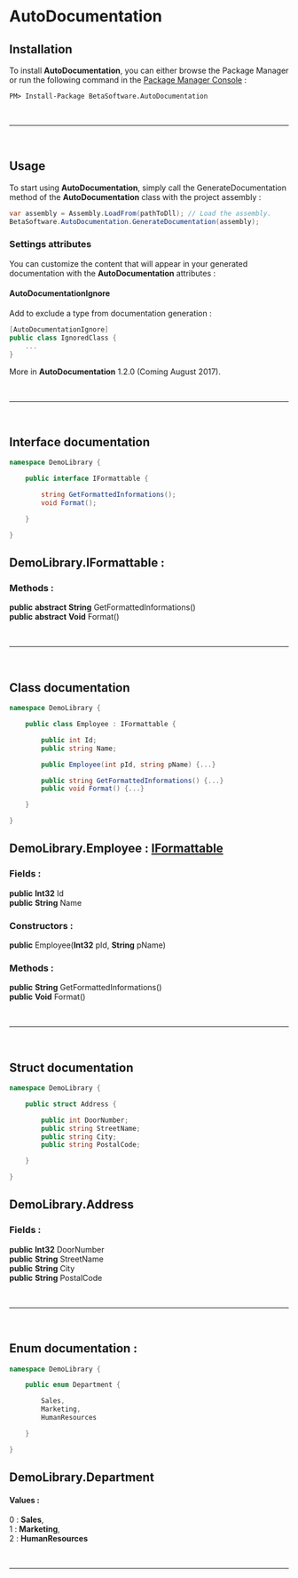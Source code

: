 # AutoDocumentation

## Installation
To install **AutoDocumentation**, you can either browse the Package Manager or run the following command in the <a href='#https://docs.microsoft.com/fr-fr/nuget/tools/package-manager-console'>Package Manager Console</a> :

```
PM> Install-Package BetaSoftware.AutoDocumentation
```

<br> <hr> <br>

## Usage
To start using **AutoDocumentation**, simply call the GenerateDocumentation method of the **AutoDocumentation** class with the project assembly :

```cs
var assembly = Assembly.LoadFrom(pathToDll); // Load the assembly.
BetaSoftware.AutoDocumentation.GenerateDocumentation(assembly);
```

### Settings attributes
You can customize the content that will appear in your generated documentation
with the **AutoDocumentation** attributes :

#### AutoDocumentationIgnore
Add to exclude a type from documentation generation : 

```cs
[AutoDocumentationIgnore]
public class IgnoredClass {
    ...
}
```

More in **AutoDocumentation** 1.2.0 (Coming August 2017).

<br> <hr> <br>

## Interface documentation

```cs
namespace DemoLibrary {

    public interface IFormattable {

        string GetFormattedInformations();
        void Format();

    }

}
```

<h2 id='IFormattableAnchor'>DemoLibrary.IFormattable : </h2>   <h3>Methods : </h3><strong>public</strong> <strong></strong> <strong>abstract</strong> <strong>String</strong> GetFormattedInformations()<br> 
<strong>public</strong> <strong></strong> <strong>abstract</strong> <strong>Void</strong> Format()<br> 

<br> <hr> <br>

## Class  documentation

```cs
namespace DemoLibrary {

    public class Employee : IFormattable {

        public int Id;
        public string Name;

        public Employee(int pId, string pName) {...}

        public string GetFormattedInformations() {...}
        public void Format() {...}

    }

}
```

<h2 id='EmployeeAnchor'>DemoLibrary.Employee : <a href='#IFormattableAnchor'>IFormattable</a></h2> <h3>Fields : </h3><strong>public</strong> <strong></strong> <strong></strong> <strong>Int32</strong> Id<br> 
<strong>public</strong> <strong></strong> <strong></strong> <strong>String</strong> Name<br> 
 <h3>Constructors : </h3><strong>public</strong> <strong></strong> Employee(<strong>Int32</strong> pId, <strong>String</strong> pName)<br> 
 <h3>Methods : </h3><strong>public</strong> <strong></strong> <strong></strong> <strong>String</strong> GetFormattedInformations()<br>
 <strong>public</strong> <strong></strong> <strong></strong> <strong>Void</strong> Format()<br> 

<br> <hr> <br>

## Struct documentation

```cs
namespace DemoLibrary {

    public struct Address {

        public int DoorNumber;
        public string StreetName;
        public string City;
        public string PostalCode;

    }

}
```

<h2 id='AddressAnchor'>DemoLibrary.Address <h3>Fields : </h3><strong>public</strong> <strong></strong> <strong></strong> <strong>Int32</strong> DoorNumber<br> 
<strong>public</strong> <strong></strong> <strong></strong> <strong>String</strong> StreetName<br> 
<strong>public</strong> <strong></strong> <strong></strong> <strong>String</strong> City<br> 
<strong>public</strong> <strong></strong> <strong></strong> <strong>String</strong> PostalCode<br> 

<br> <hr> <br>

## Enum documentation :

```cs
namespace DemoLibrary {

    public enum Department {

        Sales,
        Marketing,
        HumanResources

    }

}
```

<h2 id='DepartmentAnchor'>DemoLibrary.Department</h2> <h4>Values : </h4>0 : <strong>Sales</strong>, <br> 
1 : <strong>Marketing</strong>, <br> 
2 : <strong>HumanResources</strong><br> 

<br> <hr> <br>

